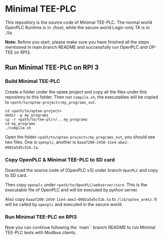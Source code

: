 # Minimal TEE-PLC

This repository is the source code of Minimal TEE-PLC. The normal world OpenPLC Runtime is in ./host, while the secure world Logic-only TA is in ./ta.

**Note:** Before you start, please make sure you have finished all the steps mentioned in main branch README and successfully run OpenPLC and OP-TEE on RPI3.

## Run Minimal TEE-PLC on RPI 3

### Build Minimal TEE-PLC

Create a folder under the optee project and copy all the files under this repository to this folder. Then run `compile.sh`, the executables will be copied to `<path/to/optee-project>/my_programs_out`. 

``` shell
cd <path/to/optee-project>
mkdir -p my_programs
cp -r <path/to/tee-plc>/.. my_programs
cd my_programs
./compile.sh
```

Open the folder `<path/to/optee-project>/my_programs_out`, you should see two files. One is `openplc`, another is `8aaaf200-2450-11e4-abe2-0002a5d5c51b.ta`.

### Copy OpenPLC & Minimal TEE-PLC to SD card

Download the source code of [OpenPLC v3] under branch `OpenPLC` and copy to SD card.

Then copy `openplc` under `<path/to/OpenPLC/webserver/core`. This is the executable file of OpenPLC and will be executed by python server.

Also copy `8aaaf200-2450-11e4-abe2-0002a5d5c51b.ta` to `/lib/optee_armtz`. It will be called by `openplc` and executed in the secure world.

### Run Minimal TEE-PLC on RPI3

Now you can continue following the `main`` branch README to run Minimal TEE-PLC tests with Modbus clients.